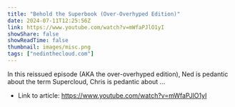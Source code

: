 ```yaml
---
title: "Behold the Superbook (Over-Overhyped Edition)"
date: 2024-07-11T12:25:56Z
link: https://www.youtube.com/watch?v=mWfaPJlO1yI
showShare: false
showReadTime: false
thumbnail: images/misc.png
tags: ["nedinthecloud.com"]
---
```

In this reissued episode (AKA the over-overhyped edition), Ned is pedantic about the term Supercloud, Chris is pedantic about ...

- Link to article: https://www.youtube.com/watch?v=mWfaPJlO1yI